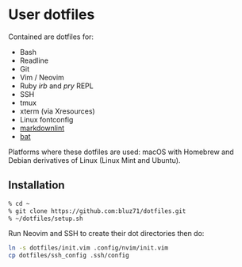 User dotfiles
=============

Contained are dotfiles for:

- Bash
- Readline
- Git
- Vim / Neovim
- Ruby _irb_ and _pry_ REPL
- SSH
- tmux
- xterm (via Xresources)
- Linux fontconfig
- [markdownlint](https://github.com/DavidAnson/markdownlint)
- [bat](https://github.com/sharkdp/bat)

Platforms where these dotfiles are used: macOS with Homebrew and Debian
derivatives of Linux (Linux Mint and Ubuntu).

Installation
------------

```sh
% cd ~
% git clone https://github.com:bluz71/dotfiles.git
% ~/dotfiles/setup.sh
```

Run Neovim and SSH to create their dot directories then do:

```sh
ln -s dotfiles/init.vim .config/nvim/init.vim
cp dotfiles/ssh_config .ssh/config
```
